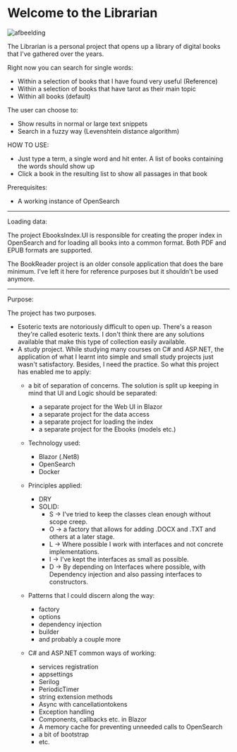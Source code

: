 <h1>Welcome to the Librarian</h1>

![afbeelding](https://github.com/user-attachments/assets/8a2b691f-d792-4331-a1e1-a6455eee5ceb)

The Librarian is a personal project that opens up a library of digital books that I've gathered over the years.

Right now you can search for single words:
<br/>
<ul>
	<li>Within a selection of books that I have found very useful (Reference)</li>
	<li>Within a selection of books that have tarot as their main topic</li>
	<li>Within all books (default)</li>
</ul>

The user can choose to:
<ul>
<li>Show results in normal or large text snippets</li>
<li>Search in a fuzzy way (Levenshtein distance algorithm)</li>
</ul>

HOW TO USE:
<ul>
<li>Just type a term, a single word and hit enter. A list of books containing the words should show up</li>
<li>Click a book in the resulting list to show all passages in that book</li>
</ul>

Prerequisites:
<ul>
<li>A working instance of OpenSearch</li>
</ul>

---
Loading data:

The project EbooksIndex.UI is responsible for creating the proper index in OpenSearch and for loading all books into a common format.
Both PDF and EPUB formats are supported.

The BookReader project is an older console application that does the bare minimum. I've left it here for reference purposes but it shouldn't be used anymore.

---
Purpose:

The project has two purposes.

- Esoteric texts are notoriously difficult to open up. There's a reason they're called esoteric texts.
	I don't think there are any solutions available that make this type of collection easily available.</li>
- A study project. While studying many courses on C# and ASP.NET, the application of what I learnt into simple and small study projects just wasn't satisfactory. 
	Besides, I need the practice. So what this project has enabled me to apply:
	- a bit of separation of concerns. The solution is split up keeping in mind that UI and Logic should be separated:
		- a separate project for the Web UI in Blazor
		- a separate project for the data access
		- a separate project for loading the index
		- a separate project for the Ebooks (models etc.)

	- Technology used:
		- Blazor (.Net8)
		- OpenSearch
		- Docker
		
	- Principles applied:
		- DRY
		- SOLID:
			- S -> I've tried to keep the classes clean enough without scope creep.
			- O -> a factory that allows for adding .DOCX and .TXT and others at a later stage.
			- L -> Where possible I work with interfaces and not concrete implementations.
			- I -> I've kept the interfaces as small as possible.
			- D -> By depending on Interfaces where possible, with Dependency injection and also passing interfaces to constructors.
			
	- Patterns that I could discern along the way:
		- factory
		- options
		- dependency injection
		- builder
		- and probably a couple more
			
	- C# and ASP.NET common ways of working:
		- services registration
		- appsettings
		- Serilog
		- PeriodicTimer
		- string extension methods
		- Async with cancellationtokens
		- Exception handling
		- Components, callbacks etc. in Blazor
		- A memory cache for preventing unneeded calls to OpenSearch
		- a bit of bootstrap
		- etc.

			